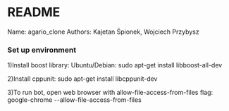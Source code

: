 # README #

Name: agario_clone
Authors: Kajetan Śpionek, Wojciech Przybysz

### Set up environment ###

1)Install boost library: 
 Ubuntu/Debian: sudo apt-get install libboost-all-dev

2)Install cppunit:
 sudo apt-get install libcppunit-dev

3)To run bot, open web browser with allow-file-access-from-files flag:
 google-chrome --allow-file-access-from-files
